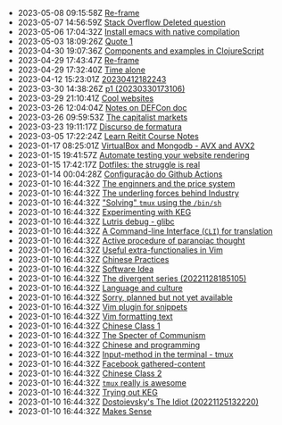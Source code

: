 * 2023-05-08 09:15:58Z [Re-frame](../47)
* 2023-05-07 14:56:59Z [Stack Overflow Deleted question](../46)
* 2023-05-06 17:04:32Z [Install emacs with native compilation](../45)
* 2023-05-03 18:09:26Z [Quote 1](../43)
* 2023-04-30 19:07:36Z [Components and examples in ClojureScript](../42)
* 2023-04-29 17:43:47Z [Re-frame](../41)
* 2023-04-29 17:32:40Z [Time alone](../40)
* 2023-04-12 15:23:01Z [20230412182243](../39)
* 2023-03-30 14:38:26Z [p1 (20230330173106)](../38)
* 2023-03-29 21:10:41Z [Cool websites](../37)
* 2023-03-26 12:04:04Z [Notes on DEFCon doc](../35)
* 2023-03-26 09:59:53Z [The capitalist markets](../34)
* 2023-03-23 19:11:17Z [Discurso de formatura](../33)
* 2023-03-05 17:22:24Z [Learn Reitit Course Notes](../32)
* 2023-01-17 08:25:01Z [VirtualBox and Mongodb - AVX and AVX2](../31)
* 2023-01-15 19:41:57Z [Automate testing your website rendering](../29)
* 2023-01-15 17:42:17Z [Dotfiles: the struggle is real](../28)
* 2023-01-14 00:04:28Z [Configuração do Github Actions](../27)
* 2023-01-10 16:44:32Z [The enginners and the price system](../4)
* 2023-01-10 16:44:32Z [The underling forces behind Industry](../8)
* 2023-01-10 16:44:32Z ["Solving" `tmux` using the `/bin/sh`](../24)
* 2023-01-10 16:44:32Z [Experimenting with KEG](../5)
* 2023-01-10 16:44:32Z [Lutris debug - glibc](../18)
* 2023-01-10 16:44:32Z [A Command-line Interface (`CLI`) for translation](../16)
* 2023-01-10 16:44:32Z [Active procedure of paranoiac thought ](../15)
* 2023-01-10 16:44:32Z [Useful extra-functionalies in Vim](../12)
* 2023-01-10 16:44:32Z [Chinese Practices](../20)
* 2023-01-10 16:44:32Z [Software Idea](../26)
* 2023-01-10 16:44:32Z [The divergent series (20221128185105)](../9)
* 2023-01-10 16:44:32Z [Language and culture](../21)
* 2023-01-10 16:44:32Z [Sorry, planned but not yet available](../0)
* 2023-01-10 16:44:32Z [Vim plugin for snippets](../13)
* 2023-01-10 16:44:32Z [Vim formatting text](../7)
* 2023-01-10 16:44:32Z [Chinese Class 1](../22)
* 2023-01-10 16:44:32Z [The Specter of Communism](../11)
* 2023-01-10 16:44:32Z [Chinese and programming](../19)
* 2023-01-10 16:44:32Z [Input-method in the terminal - tmux](../17)
* 2023-01-10 16:44:32Z [Facebook gathered-content](../6)
* 2023-01-10 16:44:32Z [Chinese Class 2](../25)
* 2023-01-10 16:44:32Z [`tmux` really is awesome](../10)
* 2023-01-10 16:44:32Z [Trying out KEG](../1)
* 2023-01-10 16:44:32Z [Dostoievsky's The Idiot (20221125132220)](../3)
* 2023-01-10 16:44:32Z [Makes Sense](../2)
